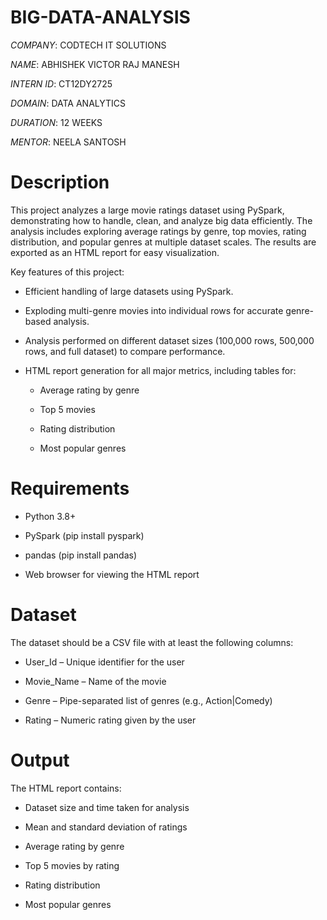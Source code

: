 # BIG-DATA-ANALYSIS

*COMPANY*: CODTECH IT SOLUTIONS

*NAME*: ABHISHEK VICTOR RAJ MANESH

*INTERN ID*: CT12DY2725

*DOMAIN*: DATA ANALYTICS

*DURATION*: 12 WEEKS

*MENTOR*: NEELA SANTOSH

# Description

This project analyzes a large movie ratings dataset using PySpark, demonstrating how to handle, clean, and analyze big data efficiently. The analysis includes exploring average ratings by genre, top movies, rating distribution, and popular genres at multiple dataset scales. The results are exported as an HTML report for easy visualization.

Key features of this project:

 - Efficient handling of large datasets using PySpark.

 - Exploding multi-genre movies into individual rows for accurate genre-based analysis.

 - Analysis performed on different dataset sizes (100,000 rows, 500,000 rows, and full dataset) to compare performance.

 - HTML report generation for all major metrics, including tables for:

    - Average rating by genre

    - Top 5 movies

    - Rating distribution

    - Most popular genres

# Requirements

 - Python 3.8+

 - PySpark (pip install pyspark)

 - pandas (pip install pandas)

 - Web browser for viewing the HTML report

# Dataset

The dataset should be a CSV file with at least the following columns:

 - User_Id – Unique identifier for the user

 - Movie_Name – Name of the movie

 - Genre – Pipe-separated list of genres (e.g., Action|Comedy)

 - Rating – Numeric rating given by the user

# Output

The HTML report contains:

 - Dataset size and time taken for analysis

 - Mean and standard deviation of ratings

 - Average rating by genre

 - Top 5 movies by rating

 - Rating distribution

 - Most popular genres
